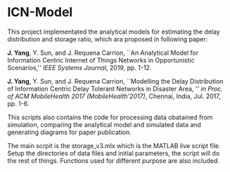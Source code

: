 # ICN-Model
This project implementated the analytical models for estimating the delay distribution and storage ratio, which ara proposed in following paper:

**J. Yang**, Y. Sun, and J. Requena Carrion, ``An Analytical Model for Information Centric Internet of Things Networks in Opportunistic Scenarios,'' *IEEE Systems Journal*, 2019, pp. 1-12.

**J. Yang**, Y. Sun, and J. Requena Carrion, ``Modelling the Delay Distribution of Information Centric Delay Tolerant Networks in Disaster Area, ''  *in Proc. of ACM MobileHealth 2017 (MobileHealth'2017)*, Chennai, India, Jul. 2017, pp. 1-6.

This scripts also contains the code for processing data obatained from simulation, comparing the analytical model and simulated data and generating diagrams for paper publication. 

The main scrpit is the storage_v3.mlx which is the MATLAB live script file. Setup the directories of data files and initial parameters, the script will do the rest of things. Functions used for different purpose are also included. 

